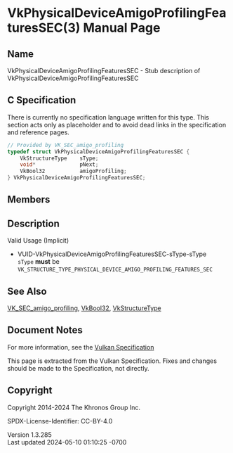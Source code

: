 # VkPhysicalDeviceAmigoProfilingFeaturesSEC(3) Manual Page

## Name

VkPhysicalDeviceAmigoProfilingFeaturesSEC - Stub description of
VkPhysicalDeviceAmigoProfilingFeaturesSEC



## <a href="#_c_specification" class="anchor"></a>C Specification

There is currently no specification language written for this type. This
section acts only as placeholder and to avoid dead links in the
specification and reference pages.

``` c
// Provided by VK_SEC_amigo_profiling
typedef struct VkPhysicalDeviceAmigoProfilingFeaturesSEC {
    VkStructureType    sType;
    void*              pNext;
    VkBool32           amigoProfiling;
} VkPhysicalDeviceAmigoProfilingFeaturesSEC;
```

## <a href="#_members" class="anchor"></a>Members

## <a href="#_description" class="anchor"></a>Description

Valid Usage (Implicit)

- <a href="#VUID-VkPhysicalDeviceAmigoProfilingFeaturesSEC-sType-sType"
  id="VUID-VkPhysicalDeviceAmigoProfilingFeaturesSEC-sType-sType"></a>
  VUID-VkPhysicalDeviceAmigoProfilingFeaturesSEC-sType-sType  
  `sType` **must** be
  `VK_STRUCTURE_TYPE_PHYSICAL_DEVICE_AMIGO_PROFILING_FEATURES_SEC`

## <a href="#_see_also" class="anchor"></a>See Also

[VK_SEC_amigo_profiling](https://registry.khronos.org/vulkan/specs/1.3-extensions/man/html/VK_SEC_amigo_profiling.html),
[VkBool32](https://registry.khronos.org/vulkan/specs/1.3-extensions/man/html/VkBool32.html), [VkStructureType](https://registry.khronos.org/vulkan/specs/1.3-extensions/man/html/VkStructureType.html)

## <a href="#_document_notes" class="anchor"></a>Document Notes

For more information, see the <a
href="https://registry.khronos.org/vulkan/specs/1.3-extensions/html/vkspec.html#VkPhysicalDeviceAmigoProfilingFeaturesSEC"
target="_blank" rel="noopener">Vulkan Specification</a>

This page is extracted from the Vulkan Specification. Fixes and changes
should be made to the Specification, not directly.

## <a href="#_copyright" class="anchor"></a>Copyright

Copyright 2014-2024 The Khronos Group Inc.

SPDX-License-Identifier: CC-BY-4.0

Version 1.3.285  
Last updated 2024-05-10 01:10:25 -0700
